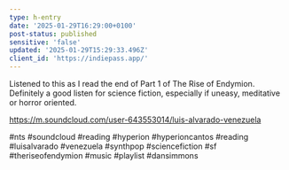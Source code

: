 ```yaml
---
type: h-entry
date: '2025-01-29T16:29:00+0100'
post-status: published
sensitive: 'false'
updated: '2025-01-29T15:29:33.496Z'
client_id: 'https://indiepass.app/'
---
```

Listened to this as I read the end of Part 1 of The Rise of Endymion. Definitely a good listen for science fiction, especially if uneasy, meditative or horror oriented. 

https://m.soundcloud.com/user-643553014/luis-alvarado-venezuela

#nts #soundcloud #reading #hyperion #hyperioncantos #reading #luisalvarado #venezuela #synthpop #sciencefiction #sf #theriseofendymion #music #playlist #dansimmons
